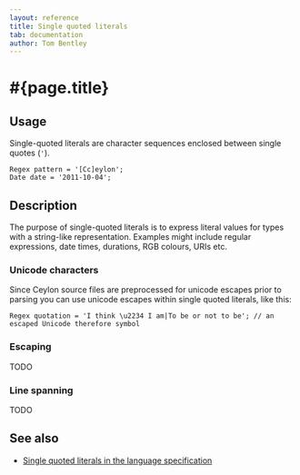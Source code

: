 ```yaml
---
layout: reference
title: Single quoted literals
tab: documentation
author: Tom Bentley
---
```


# #{page.title}

## Usage 

Single-quoted literals are character sequences enclosed between single 
quotes (`'`).

<!-- lang: ceylon -->

    Regex pattern = '[Cc]eylon';
    Date date = '2011-10-04';

## Description

The purpose of single-quoted literals is to express literal values for 
types with a string-like representation. Examples might include 
regular expressions, date times, durations, RGB colours, URIs etc.

### Unicode characters

Since Ceylon source files are preprocessed for unicode escapes prior to parsing
you can use unicode escapes within single quoted literals, like this:

<!-- lang: ceylon -->

    Regex quotation = 'I think \u2234 I am|To be or not to be'; // an escaped Unicode therefore symbol

### Escaping

TODO

### Line spanning

TODO

## See also

* [Single quoted literals in the language specification](#{site.urls.spec}#singlequotedliterals)

